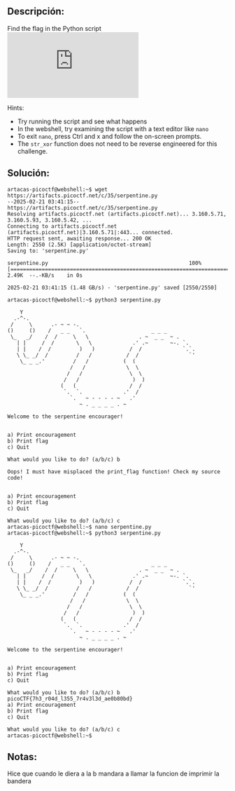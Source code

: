 ## Descripción:
Find the flag in the Python script![Download Python script](https://artifacts.picoctf.net/c/35/serpentine.py)

Hints:
- Try running the script and see what happens
- In the webshell, try examining the script with a text editor like `nano`
- To exit `nano`, press Ctrl and x and follow the on-screen prompts.
- The `str_xor` function does not need to be reverse engineered for this challenge.

## Solución:
```
artacas-picoctf@webshell:~$ wget https://artifacts.picoctf.net/c/35/serpentine.py
--2025-02-21 03:41:15--  https://artifacts.picoctf.net/c/35/serpentine.py
Resolving artifacts.picoctf.net (artifacts.picoctf.net)... 3.160.5.71, 3.160.5.93, 3.160.5.42, ...
Connecting to artifacts.picoctf.net (artifacts.picoctf.net)|3.160.5.71|:443... connected.
HTTP request sent, awaiting response... 200 OK
Length: 2550 (2.5K) [application/octet-stream]
Saving to: 'serpentine.py'

serpentine.py                                             100%[==================================================================================================================================>]   2.49K  --.-KB/s    in 0s      

2025-02-21 03:41:15 (1.48 GB/s) - 'serpentine.py' saved [2550/2550]

artacas-picoctf@webshell:~$ python3 serpentine.py 

    Y
  .-^-.
 /     \      .- ~ ~ -.
()     ()    /   _ _   `.                     _ _ _
 \_   _/    /  /     \   \                . ~  _ _  ~ .
   | |     /  /       \   \             .' .~       ~-. `.
   | |    /  /         )   )           /  /             `.`.
   \ \_ _/  /         /   /           /  /                `'
    \_ _ _.'         /   /           (  (
                    /   /             \  \
                   /   /               \  \
                  /   /                 )  )
                 (   (                 /  /
                  `.  `.             .'  /
                    `.   ~ - - - - ~   .'
                       ~ . _ _ _ _ . ~

Welcome to the serpentine encourager!


a) Print encouragement
b) Print flag
c) Quit

What would you like to do? (a/b/c) b

Oops! I must have misplaced the print_flag function! Check my source code!


a) Print encouragement
b) Print flag
c) Quit

What would you like to do? (a/b/c) c
artacas-picoctf@webshell:~$ nano serpentine.py 
artacas-picoctf@webshell:~$ python3 serpentine.py 

    Y
  .-^-.
 /     \      .- ~ ~ -.
()     ()    /   _ _   `.                     _ _ _
 \_   _/    /  /     \   \                . ~  _ _  ~ .
   | |     /  /       \   \             .' .~       ~-. `.
   | |    /  /         )   )           /  /             `.`.
   \ \_ _/  /         /   /           /  /                `'
    \_ _ _.'         /   /           (  (
                    /   /             \  \
                   /   /               \  \
                  /   /                 )  )
                 (   (                 /  /
                  `.  `.             .'  /
                    `.   ~ - - - - ~   .'
                       ~ . _ _ _ _ . ~

Welcome to the serpentine encourager!


a) Print encouragement
b) Print flag
c) Quit

What would you like to do? (a/b/c) b
picoCTF{7h3_r04d_l355_7r4v3l3d_ae0b80bd}
a) Print encouragement
b) Print flag
c) Quit

What would you like to do? (a/b/c) c
artacas-picoctf@webshell:~$ 
```
## Notas:
Hice que cuando le diera a la b mandara a llamar la funcion de imprimir la bandera
